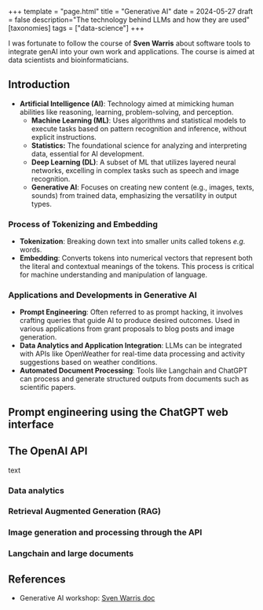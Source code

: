 +++
template = "page.html"
title = "Generative AI"
date =  2024-05-27
draft = false
description="The technology behind LLMs and how they are used"
[taxonomies]
tags = ["data-science"]
+++

I was fortunate to follow the course of **Sven Warris** about software tools to integrate genAI into your own work and applications. The course is aimed at data scientists and bioinformaticians.
<!-- more -->

## Introduction

* **Artificial Intelligence (AI)**: Technology aimed at mimicking human abilities like reasoning, learning, problem-solving, and perception.
    * **Machine Learning (ML)**: Uses algorithms and statistical models to execute tasks based on pattern recognition and inference, without explicit instructions.
    * **Statistics:** The foundational science for analyzing and interpreting data, essential for AI development.
    * **Deep Learning (DL)**: A subset of ML that utilizes layered neural networks, excelling in complex tasks such as speech and image recognition.
    * **Generative AI**: Focuses on creating new content (e.g., images, texts, sounds) from trained data, emphasizing the versatility in output types.

### Process of Tokenizing and Embedding

* **Tokenization**: Breaking down text into smaller units called tokens *e.g.* words.
* **Embedding**: Converts tokens into numerical vectors that represent both the literal and contextual meanings of the tokens. This process is critical for machine understanding and manipulation of language.


### Applications and Developments in Generative AI

* **Prompt Engineering**: Often referred to as prompt hacking, it involves crafting queries that guide AI to produce desired outcomes. Used in various applications from grant proposals to blog posts and image generation.
* **Data Analytics and Application Integration**: LLMs can be integrated with APIs like OpenWeather for real-time data processing and activity suggestions based on weather conditions.
* **Automated Document Processing**: Tools like Langchain and ChatGPT can process and generate structured outputs from documents such as scientific papers.


## Prompt engineering using the ChatGPT web interface

## The OpenAI API

text

### Data analytics

### Retrieval Augmented Generation (RAG)

### Image generation and processing through the API

### Langchain and large documents

## References

* Generative AI workshop: [Sven Warris doc](https://interactivity-bv.github.io/2024-05-27-genai/)